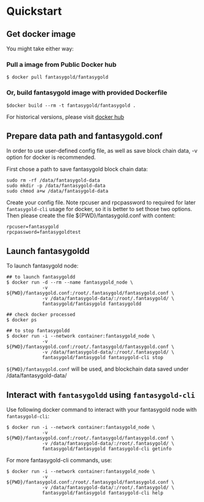 # Quickstart

## Get docker image

You might take either way:

### Pull a image from Public Docker hub

```
$ docker pull fantasygold/fantasygold
```

### Or, build fantasygold image with provided Dockerfile

```
$docker build --rm -t fantasygold/fantasygold .
```

For historical versions, please visit [docker hub](https://hub.docker.com/r/fantasygold/fantasygold/)

## Prepare data path and fantasygold.conf

In order to use user-defined config file, as well as save block chain data, -v option for docker is recommended.

First chose a path to save fantasygold block chain data:

```
sudo rm -rf /data/fantasygold-data
sudo mkdir -p /data/fantasygold-data
sudo chmod a+w /data/fantasygold-data
```

Create your config file. Note rpcuser and rpcpassword to required for later `fantasygold-cli` usage for docker, so it is better to set those two options. Then please create the file ${PWD}/fantasygold.conf with content:

```
rpcuser=fantasygold
rpcpassword=fantasygoldtest
```
## Launch fantasygoldd

To launch fantasygold node:

```
## to launch fantasygoldd
$ docker run -d --rm --name fantasygold_node \
             -v ${PWD}/fantasygold.conf:/root/.fantasygold/fantasygold.conf \
             -v /data/fantasygold-data/:/root/.fantasygold/ \
             fantasygold/fantasygold fantasygoldd

## check docker processed
$ docker ps

## to stop fantasygoldd
$ docker run -i --network container:fantasygold_node \
             -v ${PWD}/fantasygold.conf:/root/.fantasygold/fantasygold.conf \
             -v /data/fantasygold-data/:/root/.fantasygold/ \
             fantasygold/fantasygold fantasygold-cli stop
```

`${PWD}/fantasygold.conf` will be used, and blockchain data saved under /data/fantasygold-data/

## Interact with `fantasygoldd` using `fantasygold-cli`

Use following docker command to interact with your fantasygold node with `fantasygold-cli`:

```
$ docker run -i --network container:fantasygold_node \
             -v ${PWD}/fantasygold.conf:/root/.fantasygold/fantasygold.conf \
             -v /data/fantasygold-data/:/root/.fantasygold/ \
             fantasygold/fantasygold fantasygold-cli getinfo
```

For more fantasygold-cli commands, use:

```
$ docker run -i --network container:fantasygold_node \
             -v ${PWD}/fantasygold.conf:/root/.fantasygold/fantasygold.conf \
             -v /data/fantasygold-data/:/root/.fantasygold/ \
             fantasygold/fantasygold fantasygold-cli help
```

